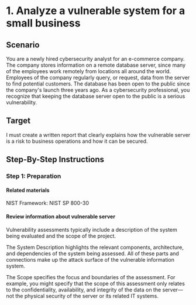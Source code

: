 # 1. Analyze a vulnerable system for a small business

## Scenario

You are a newly hired cybersecurity analyst for an e-commerce company. The company stores information on a remote database server, since many of the employees work remotely from locations all around the world. Employees of the company regularly query, or request, data from the server to find potential customers. The database has been open to the public since the company's launch three years ago. As a cybersecurity professional, you recognize that keeping the database server open to the public is a serious vulnerability.

## Target

I must create a written report that clearly explains how the vulnerable server is a risk to business operations and how it can be secured.

## Step-By-Step Instructions

### Step 1: Preparation

#### Related materials

NIST Framework: NIST SP 800-30

#### Review information about vulnerable server

Vulnerability assessments typically include a description of the system being evaluated and the scope of the project.

The System Description highlights the relevant components, architecture, and dependencies of the system being assessed. All of these parts and connections make up the attack surface of the vulnerable information system.

The Scope specifies the focus and boundaries of the assessment. For example, you might specify that the scope of this assessment only relates to the confidentiality, availability, and integrity of the data on the server—not the physical security of the server or its related IT systems.

